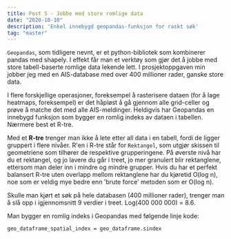 ```yaml
---
title: Post 5 - Jobbe med store romlige data
date: "2020-10-10"
description: 'Enkel innebygd geopandas-funksjon for raskt søk'
tag: "master"
---
```


`Geopandas`, som tidligere nevnt, er et python-bibliotek som kombinerer pandas med shapely. I effekt får man et verktøy som gjør det å jobbe med store tabell-baserte romlige data lekende lett. I prosjektoppgaven min jobber jeg med en AIS-database med over 400 millioner rader, ganske store data. 

I flere forskjellige operasjoner, foreksempel å rasterisere dataen (for å lage heatmaps, foreksempel) er det håpløst å gå gjennom alle grid-celler og prøve å matche det med alle AIS-meldinger. Heldigvis har Geopandas en innebygd funksjon som bygger en romlig indeks av dataen i tabellen. Nærmere best et R-tre. 

Med et **R-tre** trenger man ikke å lete etter all data i en tabell, fordi de ligger gruppert i flere nivåer. R'en i R-tre står for `Rektangel`, som utgjør skissen til geometriene som tilhører de respektive grupperingene. På øverste nivå har du et rektangel, og jo lavere du går i treet, jo mer granulert blir rektanglene, ettersom man deler inn i mindre og mindre grupper. Hvis du har et perfekt balansert R-tre uten overlapp mellom rektanglene har du kjøretid O(log n), noe som er veldig mye bedre enn 'brute force' metoden som er O(log n). 

Skulle man kjørt et søk på hele databasen (400 millioner rader), trenger man å slå opp i igjennomsnitt 9 verdier i treet. Log(400 000 000) = 8.6.

Man bygger en romlig indeks i Geopandas med følgende linje kode: 

```
geo_dataframe_spatial_index = geo_dataframe.sindex
```




